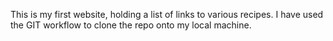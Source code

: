 This is my first website, holding a list of links to various recipes. I have used the GIT workflow to clone the repo onto my local machine.